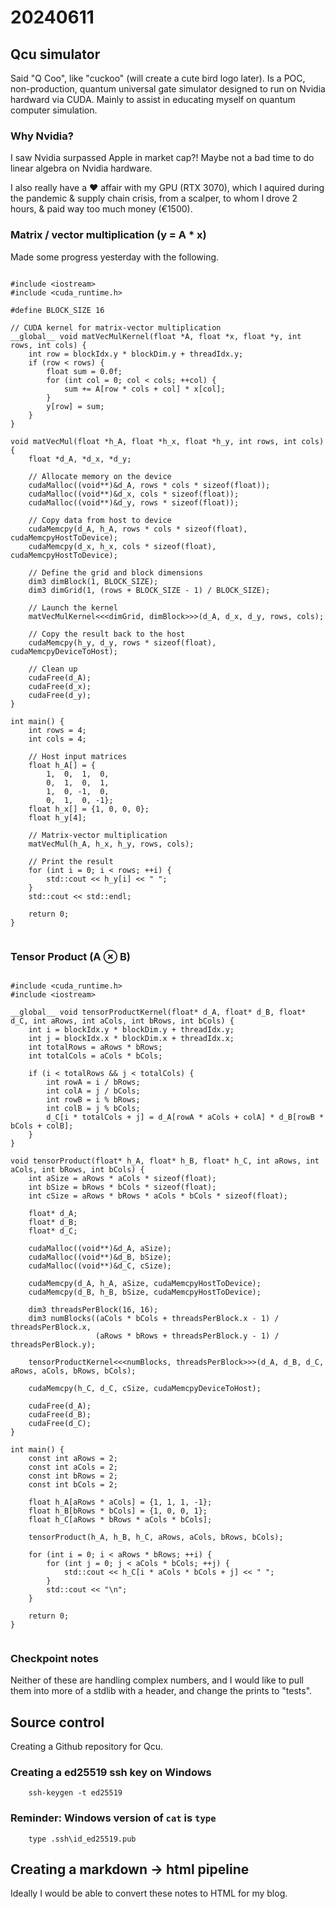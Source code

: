 # 20240611

## Qcu simulator

Said "Q Coo", like "cuckoo" (will create a cute bird logo later). Is a POC, non-production, quantum universal gate simulator designed to run on Nvidia hardward via CUDA. Mainly to assist in educating myself on quantum computer simulation.

### Why Nvidia?

I saw Nvidia surpassed Apple in market cap?! Maybe not a bad time to do linear algebra on Nvidia hardware.

I also really have a ♥ affair with my GPU (RTX 3070), which I aquired during the pandemic & supply chain crisis, from a scalper, to whom I drove 2 hours, & paid way too much money (€1500).

### Matrix / vector multiplication (y = A * x)

Made some progress yesterday with the following.

```

#include <iostream>
#include <cuda_runtime.h>

#define BLOCK_SIZE 16

// CUDA kernel for matrix-vector multiplication
__global__ void matVecMulKernel(float *A, float *x, float *y, int rows, int cols) {
    int row = blockIdx.y * blockDim.y + threadIdx.y;
    if (row < rows) {
        float sum = 0.0f;
        for (int col = 0; col < cols; ++col) {
            sum += A[row * cols + col] * x[col];
        }
        y[row] = sum;
    }
}

void matVecMul(float *h_A, float *h_x, float *h_y, int rows, int cols) {
    float *d_A, *d_x, *d_y;

    // Allocate memory on the device
    cudaMalloc((void**)&d_A, rows * cols * sizeof(float));
    cudaMalloc((void**)&d_x, cols * sizeof(float));
    cudaMalloc((void**)&d_y, rows * sizeof(float));

    // Copy data from host to device
    cudaMemcpy(d_A, h_A, rows * cols * sizeof(float), cudaMemcpyHostToDevice);
    cudaMemcpy(d_x, h_x, cols * sizeof(float), cudaMemcpyHostToDevice);

    // Define the grid and block dimensions
    dim3 dimBlock(1, BLOCK_SIZE);
    dim3 dimGrid(1, (rows + BLOCK_SIZE - 1) / BLOCK_SIZE);

    // Launch the kernel
    matVecMulKernel<<<dimGrid, dimBlock>>>(d_A, d_x, d_y, rows, cols);

    // Copy the result back to the host
    cudaMemcpy(h_y, d_y, rows * sizeof(float), cudaMemcpyDeviceToHost);

    // Clean up
    cudaFree(d_A);
    cudaFree(d_x);
    cudaFree(d_y);
}

int main() {
    int rows = 4;
    int cols = 4;

    // Host input matrices
    float h_A[] = {
        1,  0,  1,  0,
        0,  1,  0,  1,
        1,  0, -1,  0,
        0,  1,  0, -1};
    float h_x[] = {1, 0, 0, 0};
    float h_y[4];

    // Matrix-vector multiplication
    matVecMul(h_A, h_x, h_y, rows, cols);

    // Print the result
    for (int i = 0; i < rows; ++i) {
        std::cout << h_y[i] << " ";
    }
    std::cout << std::endl;

    return 0;
}


```

### Tensor Product (A ⊗ B)

```

#include <cuda_runtime.h>
#include <iostream>

__global__ void tensorProductKernel(float* d_A, float* d_B, float* d_C, int aRows, int aCols, int bRows, int bCols) {
    int i = blockIdx.y * blockDim.y + threadIdx.y;
    int j = blockIdx.x * blockDim.x + threadIdx.x;
    int totalRows = aRows * bRows;
    int totalCols = aCols * bCols;

    if (i < totalRows && j < totalCols) {
        int rowA = i / bRows;
        int colA = j / bCols;
        int rowB = i % bRows;
        int colB = j % bCols;
        d_C[i * totalCols + j] = d_A[rowA * aCols + colA] * d_B[rowB * bCols + colB];
    }
}

void tensorProduct(float* h_A, float* h_B, float* h_C, int aRows, int aCols, int bRows, int bCols) {
    int aSize = aRows * aCols * sizeof(float);
    int bSize = bRows * bCols * sizeof(float);
    int cSize = aRows * bRows * aCols * bCols * sizeof(float);

    float* d_A;
    float* d_B;
    float* d_C;

    cudaMalloc((void**)&d_A, aSize);
    cudaMalloc((void**)&d_B, bSize);
    cudaMalloc((void**)&d_C, cSize);

    cudaMemcpy(d_A, h_A, aSize, cudaMemcpyHostToDevice);
    cudaMemcpy(d_B, h_B, bSize, cudaMemcpyHostToDevice);

    dim3 threadsPerBlock(16, 16);
    dim3 numBlocks((aCols * bCols + threadsPerBlock.x - 1) / threadsPerBlock.x, 
                   (aRows * bRows + threadsPerBlock.y - 1) / threadsPerBlock.y);

    tensorProductKernel<<<numBlocks, threadsPerBlock>>>(d_A, d_B, d_C, aRows, aCols, bRows, bCols);

    cudaMemcpy(h_C, d_C, cSize, cudaMemcpyDeviceToHost);

    cudaFree(d_A);
    cudaFree(d_B);
    cudaFree(d_C);
}

int main() {
    const int aRows = 2;
    const int aCols = 2;
    const int bRows = 2;
    const int bCols = 2;

    float h_A[aRows * aCols] = {1, 1, 1, -1};
    float h_B[bRows * bCols] = {1, 0, 0, 1};
    float h_C[aRows * bRows * aCols * bCols];

    tensorProduct(h_A, h_B, h_C, aRows, aCols, bRows, bCols);

    for (int i = 0; i < aRows * bRows; ++i) {
        for (int j = 0; j < aCols * bCols; ++j) {
            std::cout << h_C[i * aCols * bCols + j] << " ";
        }
        std::cout << "\n";
    }

    return 0;
}


```

### Checkpoint notes

Neither of these are handling complex numbers, and I would like to pull them into more of a stdlib with a header, and change the prints to "tests".

## Source control

Creating a Github repository for Qcu.

### Creating a ed25519 ssh key on Windows

        ssh-keygen -t ed25519

### Reminder: Windows version of `cat` is `type`

        type .ssh\id_ed25519.pub

## Creating a markdown → html pipeline

Ideally I would be able to convert these notes to HTML for my blog.




